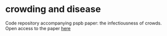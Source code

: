 # crowding and disease
Code repository accompanying pspb paper: the infectiousness of crowds.
Open access to the paper [here](https://sites.lsa.umich.edu/esplab/wp-content/uploads/sites/168/2019/02/Wang_Crowding-disease2018.pdf)

